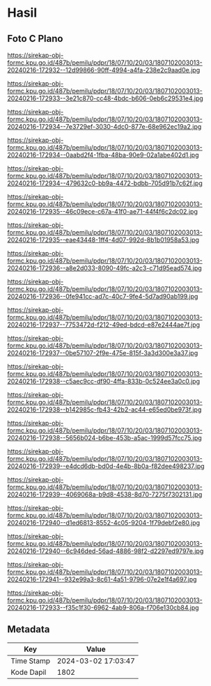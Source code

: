 # Hasil

## Foto C Plano

https://sirekap-obj-formc.kpu.go.id/487b/pemilu/pdpr/18/07/10/20/03/1807102003013-20240216-172932--12d99866-90ff-4994-a4fa-238e2c9aad0e.jpg

https://sirekap-obj-formc.kpu.go.id/487b/pemilu/pdpr/18/07/10/20/03/1807102003013-20240216-172933--3e21c870-cc48-4bdc-b606-0eb6c29531e4.jpg

https://sirekap-obj-formc.kpu.go.id/487b/pemilu/pdpr/18/07/10/20/03/1807102003013-20240216-172934--7e3729ef-3030-4dc0-877e-68e962ec19a2.jpg

https://sirekap-obj-formc.kpu.go.id/487b/pemilu/pdpr/18/07/10/20/03/1807102003013-20240216-172934--0aabd2f4-1fba-48ba-90e9-02a1abe402d1.jpg

https://sirekap-obj-formc.kpu.go.id/487b/pemilu/pdpr/18/07/10/20/03/1807102003013-20240216-172934--479632c0-bb9a-4472-bdbb-705d91b7c62f.jpg

https://sirekap-obj-formc.kpu.go.id/487b/pemilu/pdpr/18/07/10/20/03/1807102003013-20240216-172935--46c09ece-c67a-41f0-ae71-44f4f6c2dc02.jpg

https://sirekap-obj-formc.kpu.go.id/487b/pemilu/pdpr/18/07/10/20/03/1807102003013-20240216-172935--eae43448-1ff4-4d07-992d-8b1b01958a53.jpg

https://sirekap-obj-formc.kpu.go.id/487b/pemilu/pdpr/18/07/10/20/03/1807102003013-20240216-172936--a8e2d033-8090-49fc-a2c3-c71d95ead574.jpg

https://sirekap-obj-formc.kpu.go.id/487b/pemilu/pdpr/18/07/10/20/03/1807102003013-20240216-172936--0fe941cc-ad7c-40c7-9fe4-5d7ad90ab199.jpg

https://sirekap-obj-formc.kpu.go.id/487b/pemilu/pdpr/18/07/10/20/03/1807102003013-20240216-172937--7753472d-f212-49ed-bdcd-e87e2444ae7f.jpg

https://sirekap-obj-formc.kpu.go.id/487b/pemilu/pdpr/18/07/10/20/03/1807102003013-20240216-172937--0be57107-2f9e-475e-815f-3a3d300e3a37.jpg

https://sirekap-obj-formc.kpu.go.id/487b/pemilu/pdpr/18/07/10/20/03/1807102003013-20240216-172938--c5aec9cc-df90-4ffa-833b-0c524ee3a0c0.jpg

https://sirekap-obj-formc.kpu.go.id/487b/pemilu/pdpr/18/07/10/20/03/1807102003013-20240216-172938--b142985c-fb43-42b2-ac44-e65ed0be973f.jpg

https://sirekap-obj-formc.kpu.go.id/487b/pemilu/pdpr/18/07/10/20/03/1807102003013-20240216-172938--5656b024-b6be-453b-a5ac-1999d57fcc75.jpg

https://sirekap-obj-formc.kpu.go.id/487b/pemilu/pdpr/18/07/10/20/03/1807102003013-20240216-172939--e4dcd6db-bd0d-4e4b-8b0a-f82dee498237.jpg

https://sirekap-obj-formc.kpu.go.id/487b/pemilu/pdpr/18/07/10/20/03/1807102003013-20240216-172939--4069068a-b9d8-4538-8d70-7275f7302131.jpg

https://sirekap-obj-formc.kpu.go.id/487b/pemilu/pdpr/18/07/10/20/03/1807102003013-20240216-172940--d1ed6813-8552-4c05-9204-1f79debf2e80.jpg

https://sirekap-obj-formc.kpu.go.id/487b/pemilu/pdpr/18/07/10/20/03/1807102003013-20240216-172940--6c946ded-56ad-4886-98f2-d2297ed9797e.jpg

https://sirekap-obj-formc.kpu.go.id/487b/pemilu/pdpr/18/07/10/20/03/1807102003013-20240216-172941--932e99a3-8c61-4a51-9796-07e2e1f4a697.jpg

https://sirekap-obj-formc.kpu.go.id/487b/pemilu/pdpr/18/07/10/20/03/1807102003013-20240216-172933--f35c1f30-6962-4ab9-806a-f706e130cb84.jpg


## Metadata

| Key        | Value               |
| ---------- | ------------------- |
| Time Stamp | 2024-03-02 17:03:47 |
| Kode Dapil | 1802                |



